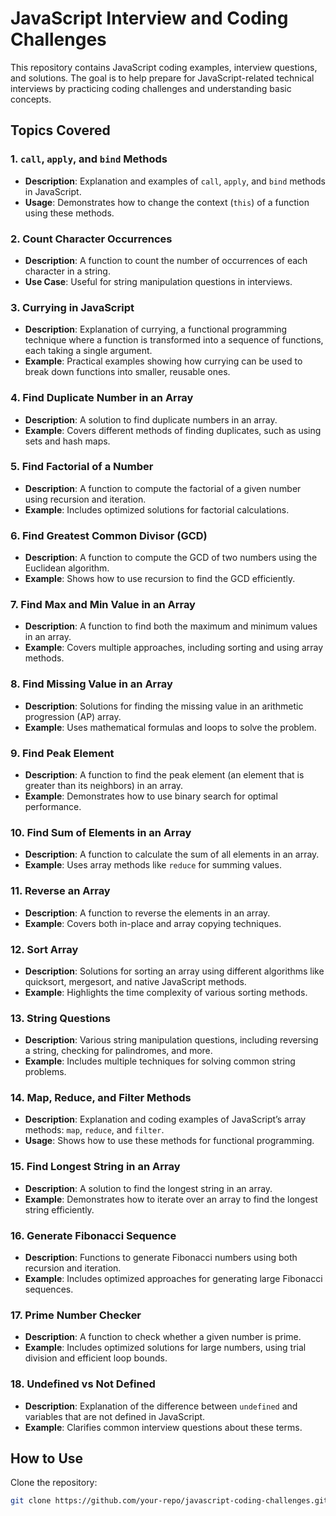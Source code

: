 # JavaScript Interview and Coding Challenges

This repository contains JavaScript coding examples, interview questions, and solutions. The goal is to help prepare for JavaScript-related technical interviews by practicing coding challenges and understanding basic concepts.

## Topics Covered

### 1. `call`, `apply`, and `bind` Methods
- **Description**: Explanation and examples of `call`, `apply`, and `bind` methods in JavaScript.
- **Usage**: Demonstrates how to change the context (`this`) of a function using these methods.

### 2. Count Character Occurrences
- **Description**: A function to count the number of occurrences of each character in a string.
- **Use Case**: Useful for string manipulation questions in interviews.

### 3. Currying in JavaScript
- **Description**: Explanation of currying, a functional programming technique where a function is transformed into a sequence of functions, each taking a single argument.
- **Example**: Practical examples showing how currying can be used to break down functions into smaller, reusable ones.

### 4. Find Duplicate Number in an Array
- **Description**: A solution to find duplicate numbers in an array.
- **Example**: Covers different methods of finding duplicates, such as using sets and hash maps.

### 5. Find Factorial of a Number
- **Description**: A function to compute the factorial of a given number using recursion and iteration.
- **Example**: Includes optimized solutions for factorial calculations.

### 6. Find Greatest Common Divisor (GCD)
- **Description**: A function to compute the GCD of two numbers using the Euclidean algorithm.
- **Example**: Shows how to use recursion to find the GCD efficiently.

### 7. Find Max and Min Value in an Array
- **Description**: A function to find both the maximum and minimum values in an array.
- **Example**: Covers multiple approaches, including sorting and using array methods.

### 8. Find Missing Value in an Array
- **Description**: Solutions for finding the missing value in an arithmetic progression (AP) array.
- **Example**: Uses mathematical formulas and loops to solve the problem.

### 9. Find Peak Element
- **Description**: A function to find the peak element (an element that is greater than its neighbors) in an array.
- **Example**: Demonstrates how to use binary search for optimal performance.

### 10. Find Sum of Elements in an Array
- **Description**: A function to calculate the sum of all elements in an array.
- **Example**: Uses array methods like `reduce` for summing values.

### 11. Reverse an Array
- **Description**: A function to reverse the elements in an array.
- **Example**: Covers both in-place and array copying techniques.

### 12. Sort Array
- **Description**: Solutions for sorting an array using different algorithms like quicksort, mergesort, and native JavaScript methods.
- **Example**: Highlights the time complexity of various sorting methods.

### 13. String Questions
- **Description**: Various string manipulation questions, including reversing a string, checking for palindromes, and more.
- **Example**: Includes multiple techniques for solving common string problems.

### 14. Map, Reduce, and Filter Methods
- **Description**: Explanation and coding examples of JavaScript’s array methods: `map`, `reduce`, and `filter`.
- **Usage**: Shows how to use these methods for functional programming.

### 15. Find Longest String in an Array
- **Description**: A solution to find the longest string in an array.
- **Example**: Demonstrates how to iterate over an array to find the longest string efficiently.

### 16. Generate Fibonacci Sequence
- **Description**: Functions to generate Fibonacci numbers using both recursion and iteration.
- **Example**: Includes optimized approaches for generating large Fibonacci sequences.

### 17. Prime Number Checker
- **Description**: A function to check whether a given number is prime.
- **Example**: Includes optimized solutions for large numbers, using trial division and efficient loop bounds.

### 18. Undefined vs Not Defined
- **Description**: Explanation of the difference between `undefined` and variables that are not defined in JavaScript.
- **Example**: Clarifies common interview questions about these terms.

## How to Use

Clone the repository:

```bash
git clone https://github.com/your-repo/javascript-coding-challenges.git
```
